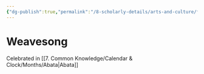 ```yaml
---
{"dg-publish":true,"permalink":"/8-scholarly-details/arts-and-culture/festivals-and-ceremonies/weavesong/","noteIcon":""}
---
```


# Weavesong

Celebrated in [[7. Common Knowledge/Calendar & Clock/Months/Abata\|Abata]] 